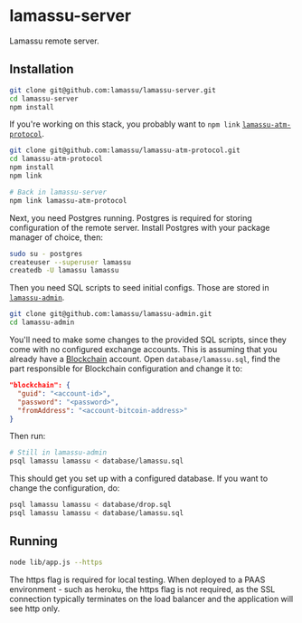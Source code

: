 # lamassu-server

Lamassu remote server.

## Installation

```sh
git clone git@github.com:lamassu/lamassu-server.git
cd lamassu-server
npm install
```

If you're working on this stack, you probably want to `npm link`
[`lamassu-atm-protocol`](https://github.com/lamassu/lamassu-atm-protocol).

```sh
git clone git@github.com:lamassu/lamassu-atm-protocol.git
cd lamassu-atm-protocol
npm install
npm link
```

```sh
# Back in lamassu-server
npm link lamassu-atm-protocol
```

Next, you need Postgres running. Postgres is required for storing configuration
of the remote server. Install Postgres with your package manager of choice, then:

```sh
sudo su - postgres
createuser --superuser lamassu
createdb -U lamassu lamassu
```

Then you need SQL scripts to seed initial configs. Those are stored in
[`lamassu-admin`](https://github.com/lamassu/lamassu-admin).

```sh
git clone git@github.com:lamassu/lamassu-admin.git
cd lamassu-admin
```

You'll need to make some changes to the provided SQL scripts, since they come
with no configured exchange accounts. This is assuming that you already have
a [Blockchain](https://blockchain.info) account.
Open `database/lamassu.sql`, find the part responsible for Blockchain
configuration and change it to:

```json
"blockchain": {
  "guid": "<account-id>",
  "password": "<password>",
  "fromAddress": "<account-bitcoin-address>"
}
```

Then run:

```sh
# Still in lamassu-admin
psql lamassu lamassu < database/lamassu.sql
```

This should get you set up with a configured database. If you want to change
the configuration, do:

```sh
psql lamassu lamassu < database/drop.sql
psql lamassu lamassu < database/lamassu.sql
```

## Running
```sh
node lib/app.js --https
```

The https flag is required for local testing. When deployed to a PAAS environment - such as heroku, the https flag is not required,
as the SSL connection typically terminates on the load balancer and the application will see http only.


